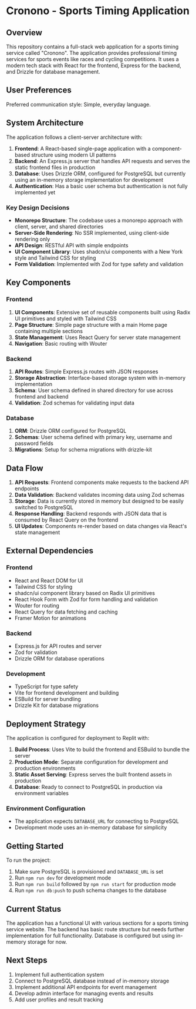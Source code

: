 # Cronono - Sports Timing Application

## Overview

This repository contains a full-stack web application for a sports timing service called "Cronono". The application provides professional timing services for sports events like races and cycling competitions. It uses a modern tech stack with React for the frontend, Express for the backend, and Drizzle for database management.

## User Preferences

Preferred communication style: Simple, everyday language.

## System Architecture

The application follows a client-server architecture with:

1. **Frontend**: A React-based single-page application with a component-based structure using modern UI patterns
2. **Backend**: An Express.js server that handles API requests and serves the static frontend files in production
3. **Database**: Uses Drizzle ORM, configured for PostgreSQL but currently using an in-memory storage implementation for development
4. **Authentication**: Has a basic user schema but authentication is not fully implemented yet

### Key Design Decisions

- **Monorepo Structure**: The codebase uses a monorepo approach with client, server, and shared directories
- **Server-Side Rendering**: No SSR implemented, using client-side rendering only
- **API Design**: RESTful API with simple endpoints
- **UI Component Library**: Uses shadcn/ui components with a New York style and Tailwind CSS for styling
- **Form Validation**: Implemented with Zod for type safety and validation

## Key Components

### Frontend

1. **UI Components**: Extensive set of reusable components built using Radix UI primitives and styled with Tailwind CSS
2. **Page Structure**: Simple page structure with a main Home page containing multiple sections
3. **State Management**: Uses React Query for server state management
4. **Navigation**: Basic routing with Wouter

### Backend

1. **API Routes**: Simple Express.js routes with JSON responses
2. **Storage Abstraction**: Interface-based storage system with in-memory implementation
3. **Schema**: User schema defined in shared directory for use across frontend and backend
4. **Validation**: Zod schemas for validating input data

### Database

1. **ORM**: Drizzle ORM configured for PostgreSQL
2. **Schemas**: User schema defined with primary key, username and password fields
3. **Migrations**: Setup for schema migrations with drizzle-kit

## Data Flow

1. **API Requests**: Frontend components make requests to the backend API endpoints
2. **Data Validation**: Backend validates incoming data using Zod schemas
3. **Storage**: Data is currently stored in memory but designed to be easily switched to PostgreSQL
4. **Response Handling**: Backend responds with JSON data that is consumed by React Query on the frontend
5. **UI Updates**: Components re-render based on data changes via React's state management

## External Dependencies

### Frontend
- React and React DOM for UI
- Tailwind CSS for styling
- shadcn/ui component library based on Radix UI primitives
- React Hook Form with Zod for form handling and validation
- Wouter for routing
- React Query for data fetching and caching
- Framer Motion for animations

### Backend
- Express.js for API routes and server
- Zod for validation
- Drizzle ORM for database operations

### Development
- TypeScript for type safety
- Vite for frontend development and building
- ESBuild for server bundling
- Drizzle Kit for database migrations

## Deployment Strategy

The application is configured for deployment to Replit with:

1. **Build Process**: Uses Vite to build the frontend and ESBuild to bundle the server
2. **Production Mode**: Separate configuration for development and production environments
3. **Static Asset Serving**: Express serves the built frontend assets in production
4. **Database**: Ready to connect to PostgreSQL in production via environment variables

### Environment Configuration
- The application expects `DATABASE_URL` for connecting to PostgreSQL
- Development mode uses an in-memory database for simplicity

## Getting Started

To run the project:

1. Make sure PostgreSQL is provisioned and `DATABASE_URL` is set
2. Run `npm run dev` for development mode
3. Run `npm run build` followed by `npm run start` for production mode
4. Run `npm run db:push` to push schema changes to the database

## Current Status

The application has a functional UI with various sections for a sports timing service website. The backend has basic route structure but needs further implementation for full functionality. Database is configured but using in-memory storage for now.

## Next Steps

1. Implement full authentication system
2. Connect to PostgreSQL database instead of in-memory storage
3. Implement additional API endpoints for event management
4. Develop admin interface for managing events and results
5. Add user profiles and result tracking